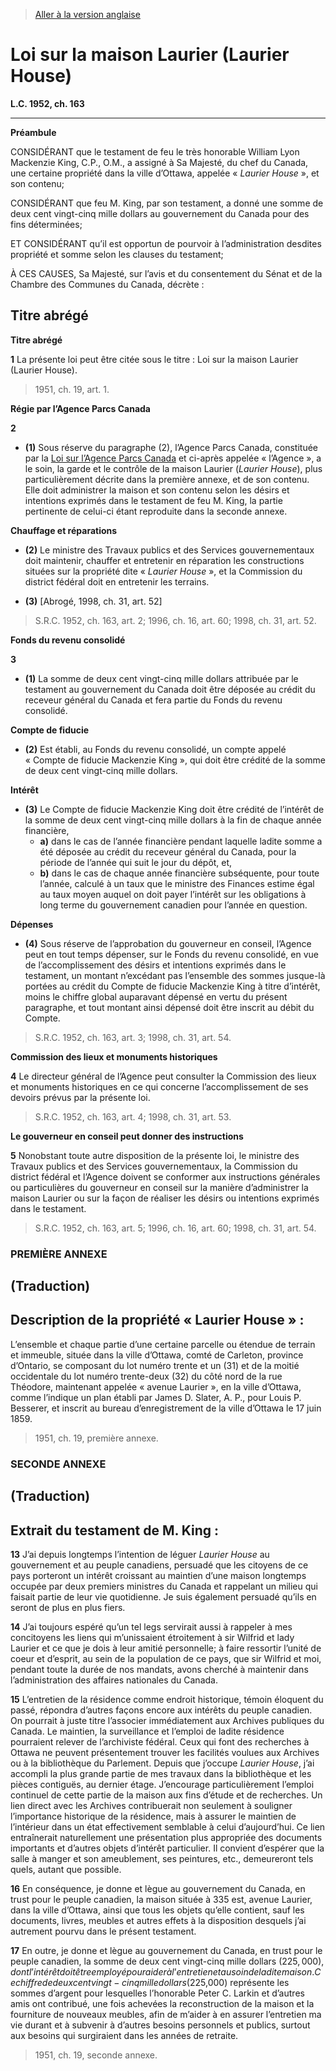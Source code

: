 > [Aller à la version anglaise](/en/Acts/Statutes%20of%20Canada/1952/c.%20163.md)

# Loi sur la maison Laurier (Laurier House)

**L.C. 1952, ch. 163**


----------




**Préambule**

CONSIDÉRANT que le testament de feu le très honorable William Lyon Mackenzie King, C.P., O.M., a assigné à Sa Majesté, du chef du Canada, une certaine propriété dans la ville d’Ottawa, appelée « *Laurier House* », et son contenu;

CONSIDÉRANT que feu M. King, par son testament, a donné une somme de deux cent vingt-cinq mille dollars au gouvernement du Canada pour des fins déterminées;

ET CONSIDÉRANT qu’il est opportun de pourvoir à l’administration desdites propriété et somme selon les clauses du testament;



À CES CAUSES, Sa Majesté, sur l’avis et du consentement du Sénat et de la Chambre des Communes du Canada, décrète :






## Titre abrégé



**Titre abrégé**

**1** La présente loi peut être citée sous le titre : Loi sur la maison Laurier (Laurier House).
> 1951, ch. 19, art. 1.





**Régie par l’Agence Parcs Canada**

**2** 

- **(1)** Sous réserve du paragraphe (2), l’Agence Parcs Canada, constituée par la [Loi sur l’Agence Parcs Canada](/fr/Lois/Lois%20du%20Canada/1998/ch.%2031.md) et ci-après appelée « l’Agence », a le soin, la garde et le contrôle de la maison Laurier (*Laurier House*), plus particulièrement décrite dans la première annexe, et de son contenu. Elle doit administrer la maison et son contenu selon les désirs et intentions exprimés dans le testament de feu M. King, la partie pertinente de celui-ci étant reproduite dans la seconde annexe.

**Chauffage et réparations**

- **(2)** Le ministre des Travaux publics et des Services gouvernementaux doit maintenir, chauffer et entretenir en réparation les constructions situées sur la propriété dite « *Laurier House* », et la Commission du district fédéral doit en entretenir les terrains.

- **(3)** [Abrogé, 1998, ch. 31, art. 52]
> S.R.C. 1952, ch. 163, art. 2; 1996, ch. 16, art. 60; 1998, ch. 31, art. 52.





**Fonds du revenu consolidé**

**3** 

- **(1)** La somme de deux cent vingt-cinq mille dollars attribuée par le testament au gouvernement du Canada doit être déposée au crédit du receveur général du Canada et fera partie du Fonds du revenu consolidé.

**Compte de fiducie**

- **(2)** Est établi, au Fonds du revenu consolidé, un compte appelé « Compte de fiducie Mackenzie King », qui doit être crédité de la somme de deux cent vingt-cinq mille dollars.

**Intérêt**

- **(3)** Le Compte de fiducie Mackenzie King doit être crédité de l’intérêt de la somme de deux cent vingt-cinq mille dollars à la fin de chaque année financière,
	- **a)** dans le cas de l’année financière pendant laquelle ladite somme a été déposée au crédit du receveur général du Canada, pour la période de l’année qui suit le jour du dépôt, et,
	- **b)** dans le cas de chaque année financière subséquente, pour toute l’année,
calculé à un taux que le ministre des Finances estime égal au taux moyen auquel on doit payer l’intérêt sur les obligations à long terme du gouvernement canadien pour l’année en question.

**Dépenses**

- **(4)** Sous réserve de l’approbation du gouverneur en conseil, l’Agence peut en tout temps dépenser, sur le Fonds du revenu consolidé, en vue de l’accomplissement des désirs et intentions exprimés dans le testament, un montant n’excédant pas l’ensemble des sommes jusque-là portées au crédit du Compte de fiducie Mackenzie King à titre d’intérêt, moins le chiffre global auparavant dépensé en vertu du présent paragraphe, et tout montant ainsi dépensé doit être inscrit au débit du Compte.
> S.R.C. 1952, ch. 163, art. 3; 1998, ch. 31, art. 54.





**Commission des lieux et monuments historiques**

**4** Le directeur général de l’Agence peut consulter la Commission des lieux et monuments historiques en ce qui concerne l’accomplissement de ses devoirs prévus par la présente loi.
> S.R.C. 1952, ch. 163, art. 4; 1998, ch. 31, art. 53.





**Le gouverneur en conseil peut donner des instructions**

**5** Nonobstant toute autre disposition de la présente loi, le ministre des Travaux publics et des Services gouvernementaux, la Commission du district fédéral et l’Agence doivent se conformer aux instructions générales ou particulières du gouverneur en conseil sur la manière d’administrer la maison Laurier ou sur la façon de réaliser les désirs ou intentions exprimés dans le testament.
> S.R.C. 1952, ch. 163, art. 5; 1996, ch. 16, art. 60; 1998, ch. 31, art. 54.





### **PREMIÈRE ANNEXE** 
## (Traduction)
## Description de la propriété « Laurier House » :
L’ensemble et chaque partie d’une certaine parcelle ou étendue de terrain et immeuble, située dans la ville d’Ottawa, comté de Carleton, province d’Ontario, se composant du lot numéro trente et un (31) et de la moitié occidentale du lot numéro trente-deux (32) du côté nord de la rue Théodore, maintenant appelée « avenue Laurier », en la ville d’Ottawa, comme l’indique un plan établi par James D. Slater, A. P., pour Louis P. Besserer, et inscrit au bureau d’enregistrement de la ville d’Ottawa le 17 juin 1859.


> 1951, ch. 19, première annexe.




### **SECONDE ANNEXE** 
## (Traduction)
## Extrait du testament de M. King :
**13** J’ai depuis longtemps l’intention de léguer *Laurier House* au gouvernement et au peuple canadiens, persuadé que les citoyens de ce pays porteront un intérêt croissant au maintien d’une maison longtemps occupée par deux premiers ministres du Canada et rappelant un milieu qui faisait partie de leur vie quotidienne. Je suis également persuadé qu’ils en seront de plus en plus fiers.


**14** J’ai toujours espéré qu’un tel legs servirait aussi à rappeler à mes concitoyens les liens qui m’unissaient étroitement à sir Wilfrid et lady Laurier et ce que je dois à leur amitié personnelle; à faire ressortir l’unité de coeur et d’esprit, au sein de la population de ce pays, que sir Wilfrid et moi, pendant toute la durée de nos mandats, avons cherché à maintenir dans l’administration des affaires nationales du Canada.


**15** L’entretien de la résidence comme endroit historique, témoin éloquent du passé, répondra d’autres façons encore aux intérêts du peuple canadien. On pourrait à juste titre l’associer immédiatement aux Archives publiques du Canada. Le maintien, la surveillance et l’emploi de ladite résidence pourraient relever de l’archiviste fédéral. Ceux qui font des recherches à Ottawa ne peuvent présentement trouver les facilités voulues aux Archives ou à la bibliothèque du Parlement. Depuis que j’occupe *Laurier House*, j’ai accompli la plus grande partie de mes travaux dans la bibliothèque et les pièces contiguës, au dernier étage. J’encourage particulièrement l’emploi continuel de cette partie de la maison aux fins d’étude et de recherches. Un lien direct avec les Archives contribuerait non seulement à souligner l’importance historique de la résidence, mais à assurer le maintien de l’intérieur dans un état effectivement semblable à celui d’aujourd’hui. Ce lien entraînerait naturellement une présentation plus appropriée des documents importants et d’autres objets d’intérêt particulier. Il convient d’espérer que la salle à manger et son ameublement, ses peintures, etc., demeureront tels quels, autant que possible.


**16** En conséquence, je donne et lègue au gouvernement du Canada, en trust pour le peuple canadien, la maison située à 335 est, avenue Laurier, dans la ville d’Ottawa, ainsi que tous les objets qu’elle contient, sauf les documents, livres, meubles et autres effets à la disposition desquels j’ai autrement pourvu dans le présent testament.


**17** En outre, je donne et lègue au gouvernement du Canada, en trust pour le peuple canadien, la somme de deux cent vingt-cinq mille dollars ($225,000), dont l’intérêt doit être employé pour aider à l’entretien et au soin de ladite maison. Ce chiffre de deux cent vingt-cinq mille dollars ($225,000) représente les sommes d’argent pour lesquelles l’honorable Peter C. Larkin et d’autres amis ont contribué, une fois achevées la reconstruction de la maison et la fourniture de nouveaux meubles, afin de m’aider à en assurer l’entretien ma vie durant et à subvenir à d’autres besoins personnels et publics, surtout aux besoins qui surgiraient dans les années de retraite.


> 1951, ch. 19, seconde annexe.


